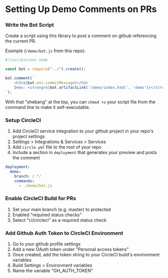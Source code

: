 

# Setting Up Demo Comments on PRs

### Write the Bot Script

Create a script using this library to post a comment on github referencing
the current PR.

Example (`/demo/bot.js` from this repo):
```javascript
#!/usr/bin/env node

const bot = require("../").create();

bot.comment(`
    <h3>${bot.env.commitMessage}</h3>
    Demo: <strong>${bot.artifactLink('/demo/index.html', 'demo')}</strong>
`);

```

With that "shebang" at the top, you can `chmod +x` your script file from the
command line to make it self-executable.

### Setup CircleCI
1. Add CircleCI service integration to your github project in your repo's project settings
  1. Settings > Integrations & Services > Services
1. Add `circle.yml` file to the root of your repo
  1. Include a section in `deployment` that generates your preview and posts the comment

```yaml
deployment:
  demo:
    branch: /.*/
    commands:
      - ./demo/bot.js
```

### Enable CircleCI Build for PRs
1. Set your main branch (e.g. master) to protected
1. Enabled "required status checks"
1. Select "ci/circleci" as a required status check

### Add Github Auth Token to CircleCI Environment
1. Go to your github profile settings
1. Add a new OAuth token under "Personal access tokens"
1. Once created, add the token string to your CircleCI build's environment variables
  1. Build Settings > Environment variables
1. Name the variable "GH_AUTH_TOKEN"

